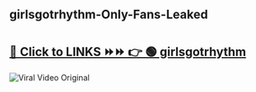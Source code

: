 
 ## girlsgotrhythm-Only-Fans-Leaked

# <h2><a href="https://clipsfans.com/girlsgotrhythm&ref=git">🔗 Click to LINKS ⏩⏩ 👉 🟢 girlsgotrhythm </a></h2>

<a href="https://clipsfans.com/girlsgotrhythm&ref=git" rel="nofollow" data-target="animated-image.originalLink"><img src="https://i.ibb.co.com/xMMVF88/686577567.gif" alt="Viral Video Original" style="max-width: 100%; display: inline-block;" data-target="animated-image.originalImage"></a>
